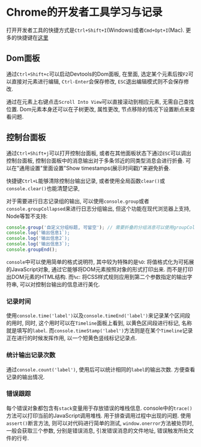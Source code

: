 # Chrome的开发者工具学习与记录

打开开发者工具的快捷方式是`Ctrl+Shift+I`(Windows)或者`Cmd+Opt+I`(Mac). 更多的快捷键在[这里][1]

## Dom面板

通过`Ctrl+Shift+c`可以启动Devtools的Dom面板, 在里面, 选定某个元素后按`F2`可以直接对元素进行编辑, `Ctrl-Enter`会保存修改, `ESC`退出编辑模式则不会保存修改.

通过在元素上右键点击`Scroll Into View`可以直接滚动到相应元素, 无需自己查找位置. Dom元素本身还可以在子树更改, 属性更改, 节点移除的情况下设置断点来查看问题.

## 控制台面板

通过`Ctrl+Shift+j`可以打开控制台面板, 或者在其他面板状态下通过`ESC`可以调出控制台面板, 控制台面板中的消息输出对于多条邻近的同类型消息会进行折叠. 可以在"通用设置"里面设置"Show timestamps(展示时间戳)"来避免折叠.

快捷键`Ctrl+L`能够清除控制台输出记录, 或者使用全局函数`clear()`或`console.clear()`也能清楚记录,

对于需要进行日志记录组的输出, 可以使用`console.group`或者`console.groupCollapsed`来进行日志分组输出, 但这个功能在现代浏览器上支持, Node等暂不支持:

```javascript
console.group('自定义分组标题, 可留空'); // 需要折叠的分组消息可以使用groupCollapsed代替
console.log('输出信息1`);
console.log('输出信息2`);
console.log('输出信息3`);
console.groupEnd();
```

`console`中可以使用简单的格式说明符, 其中较为特殊的是`%O`: 将值格式化为可拓展的JavaScript对象, 通过它能够将DOM元素按照对象的形式打印出来. 而不是打印出DOM元素的HTML结构. 而`%c`: 将CSS样式规则应用到第二个参数指定的输出字符串, 可以对控制台输出的信息进行美化.

### 记录时间

使用`console.time('label')`以及`console.timeEnd('label')`来记录某个区间段的用时, 同时, 这个用时可以在`Timeline`面板上看到, 以黄色区间段进行标记, 名称就是填写的`label`. 而`console.timeStamp('label')`方法则是在某个`Timeline`记录正在进行的时候发挥作用, 以一个短黄色竖线标记记录点.

### 统计输出记录次数

通过`console.count('label')`, 使用后可以统计相同的`label`的输出次数. 方便查看记录的输出情况.

### 错误跟踪

每个错误对象都包含有`stack`变量用于存放错误的堆栈信息. console中的`trace()`方法可以打印当前的JavaScript调用堆栈. 用于排查调用过程中出现的问题. 使用`assert()`断言方法, 则可以对代码进行简单的测试, `window.onerror`方法被处罚时, 一般会获取三个参数, 分别是错误消息, 引发错误消息的文件地址, 错误触发所处文件的行号.

[1]:        https://developers.google.com/web/tools/chrome-devtools/inspect-styles/shortcuts
